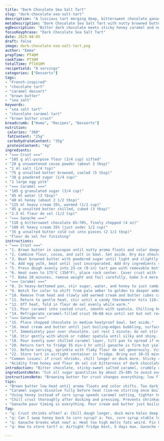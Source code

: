 ```yaml
---
title: "Dark Chocolate Sea Salt Tart"
slug: "dark-chocolate-sea-salt-tart"
description: "A luscious tart merging deep, bittersweet chocolate ganache with a buttery caramel layer, all nestled in a crisp cocoa crust. Adjusted ingredient portions cut sugar slightly, swapped corn syrup for honey for richer notes, and used browned butter in crust for nuttier depth. Modified steps and timings emphasize tactile and visual cues over clocks, making it foolproof. Each component demands attention: caramel color shift, crust feel, ganache gloss. Stored chilled, it holds up five days. Salt sprinkles last-minute lift. Notes include must-know fixes for separating ganache, caramel crystallizing, and tart shell shrinkage. The tart balances bitter, sweet, salty -- complex yet straightforward once you nail the textures and stages."
metaDescription: "Dark Chocolate Sea Salt Tart with nutty browned butter crust, sticky honey caramel and glossy ganache layers chilled to hold firm. Salt flakes finish sharp."
ogDescription: "Bitter dark chocolate meets sticky honey caramel and nutty brown butter crust. Sharp fleur de sel finale. Chill well. Watch texture, not timers."
focusKeyphrase: "Dark Chocolate Sea Salt Tart"
date: 2025-08-05
draft: false
image: dark-chocolate-sea-salt-tart.png
author: "Emma"
prepTime: PT40M
cookTime: PT30M
totalTime: PT1H10M
recipeYield: "8 servings"
categories: ["Desserts"]
tags:
- "French-inspired"
- "chocolate tart"
- "caramel dessert"
- "brown butter"
- "sea salt"
keywords:
- "sea salt tart"
- "chocolate caramel tart"
- "brown butter crust"
breadcrumb: ["Home", "Recipes", "Desserts"]
nutrition: 
 calories: "380"
 fatContent: "25g"
 carbohydrateContent: "35g"
 proteinContent: "4g"
ingredients:
- "=== Crust ==="
- "105 g all-purpose flour (3/4 cup) sifted"
- "20 g unsweetened cocoa powder (about 3 tbsp)"
- "1 ml salt (1/4 tsp)"
- "75 g unsalted butter browned, cooled (5 tbsp)"
- "38 g powdered sugar (1/4 cup)"
- "1 large egg yolk"
- "=== Caramel ==="
- "165 g granulated sugar (3/4 cup)"
- "45 ml water (3 tbsp)"
- "40 ml honey (about 2 1/2 tbsp)"
- "125 ml heavy cream 35%, warmed (1/2 cup)"
- "45 g unsalted butter chilled, cubed (3 tbsp)"
- "2.5 ml fleur de sel (1/2 tsp)"
- "=== Ganache ==="
- "110 g bittersweet chocolate 65–70%, finely chopped (4 oz)"
- "100 ml heavy cream 35% (just under 1/2 cup)"
- "35 g unsalted butter cold cut into pieces (2 1/2 tbsp)"
- "Fleur de sel for finishing"
instructions:
- "=== Crust ==="
- "1. Brown butter in saucepan until nutty aroma floats and color deepens slightly, set aside to cool. Browning adds depth, use low heat or watch close to avoid burning."
- "2. Combine flour, cocoa, and salt in bowl. Set aside. Dry mix should look uniform dark brown, no lumps."
- "3. Beat browned butter with powdered sugar until light and slightly fluffy; texture will be grainy, ignore, it's the butter solids."
- "4. Add egg yolk, beat until just incorporated. Add dry ingredients slowly at low speed. Dough starts sandy then clumps. Gather, press into ball but avoid overmixing crust to prevent toughness."
- "5. Press dough evenly into 23-cm (9-in) tart pan with removable bottom, piquing bottom with fork all over to stop bubbling. Chill 35 minutes minimum. Crust firms up, stops shrinking in oven."
- "6. Heat oven to 175°C (350°F), place rack center. Cover crust with foil and weigh down with dried beans or pie weights to prevent puffing."
- "7. Bake 20 minutes, remove weight and foil carefully, bake 3-4 more minutes until edges look set and dry but not overbrowned. Let cool a bit on rack; crust stiffens on cooling."
- "=== Caramel ==="
- "8. In heavy-bottomed pan, stir sugar, water, and honey to just combine. From here, no stirring after mixture heats — swirl pan gently if spots crystalize."
- "9. Watch for color to shift from pale amber to golden to deeper amber — almost chestnut for deep caramel flavor but not bitter."
- "10. Remove from heat and slowly add warmed cream and butter cubes carefully to avoid splatter. Mixture will foam and hiss, wait that out."
- "11. Return to gentle heat, stir until a candy thermometer hits 110–114°C (230–237°F), or test by dropping a bit in cold water to get firm but pliable ball. Skip Thermometer? Look for glossy caramel thickening and silkiness, slows stirring movement."
- "12. Off heat, fold in fleur de sel evenly while warm."
- "13. Pour caramel into cooled crust, smooth with spatula. Chilling here helps caramel firm up for layers."
- "14. Refrigerate caramel-filled crust 50–60 min until set but not rock-hard."
- "=== Ganache ==="
- "15. Place chopped chocolate in medium heatproof bowl. Set aside."
- "16. Heat cream and butter until just boiling—edges bubbling, surface shimmer."
- "17. Immediately pour over chocolate. Let rest 1 minute; do not stir immediately to allow heat to melt chocolate gently."
- "18. Stir gently with whisk or rubber spatula until silky and shiny. If ganache seems broken or grainy, warm over double boiler briefly, then whisk vigorously to smooth out. Butter aids gloss and texture."
- "19. Pour evenly over chilled caramel layer, tilt pan to spread if necessary. Early chill helps layers stay defined."
- "20. Return tart to fridge 55 min–1 hr until ganache is firm but yielding to touch."
- "21. Before serving, sprinkle with flaky fleur de sel generously. Visual contrast and punch to sweetness."
- "22. Store tart in airtight container in fridge. Bring out 10–15 minutes before slicing to soften ganache slightly; use hot knife dipped in warm water for clean cuts."
- "Common issues: if crust shrinks, chill longer or dock more. Sticky caramel? Lower temp next time. Separated ganache? Heat gently and rewhisk—do not overheat. Honey instead of corn syrup gives richer aroma but caramel sets faster—watch temps carefully."
- "Acidity from honey and fleur de sel cut bitterness of dark chocolate. A balancing act on the palate."
introduction: "Bitter chocolate, sticky-sweet salted caramel, crumbly cocoa crust. Not sweet saccharine. More balance needed. Learned: brown butter crust kills plain butter crust dullness. Honey over corn syrup = subtle floral notes but tricky caramel temp, attention crucial. Chilling times slightly longer, no rushing, layers need structure, no mixing layers or runny mess. Pour caramel warm, ganache cooler—layer separation shows precision. Salt flakes last step, kind of magic on bitterness. Caramel bubbles, smells to watch. Chocolate shines when cream and butter hit boiling, rest a breath. Ganache texture tells true doneness better than clock. Ice cream or coffee? Both, no shame."
ingredientsNote: "Cut all sugar quantities by about 25–30% to avoid overpowering the bitterness of your 65–70% chocolate. Use honey instead of corn syrup—expect caramel to tighten faster, watch heat closely. Brown butter for crust adds nutty warmth missing in the original. Butter chill temperature: room temp or slightly cool is key; if too warm, dough becomes greasy and hard to handle. Cocoa powder should be unsweetened and sifted to avoid lumps. Fleur de sel over table salt brings texture contrast and cleaner salty pop. Use good quality chocolate, small chunks melt more evenly in ganache. Heavy cream warmed prevents shocking the chocolate, avoids seizing. Extra butter in ganache ensures sheen and softness; cold butter pieces help emulsify texture. Keep dough covered or refrigerated when idle; fat can go rancid or dry out. Don't skip docking crust—puffed bottoms are death to flakiness."
instructionsNote: "Browning butter for crust changes everything; low flame, constant watch. Dough will seem crumbly, that’s expected. Avoid over kneading, or crust toughens. Chilling crust after pressing solidifies the butter helping it hold shape while baking. Docking crust holes prevent blow-ups during blind bake. Cover tart bottom with foil and weights tightly to keep shape. Don’t panic if edges don’t brown deeply; inner crust is key. Sugars in caramel must dissolve fully before no stirring phase; stirring causes crystallization, avoid. Watch for slow color change from pale amber to deep amber; if smell turns burnt, toss batch and restart. Adding cream+butter to caramel hot catches you with sizzling but calms quickly. Use immediate candy thermometer when possible, ball test second choice, texture matters. Ganache needs gentle heat; overheating melts fats differently causing separation; let rest before whisking for gloss. Do not rush layering—the caramel must be set firm enough to support ganache or they'll blend. Fleur de sel sprinkling just before serving brings aroma and bite. Leftovers chill 5 days max under cake dome or airtight container. Bring tart out 15 min before slicing; ganache softening helps clean slices. Warm knife dipped in hot water and wiped between cuts makes life easier. Ganache can be remelted gently if mishandled but better to start slow. Practice patience, senses far more helpful than timers here."
tips:
- "Brown butter low heat until aroma floats and color shifts. Too dark? Bitter mess. Watch closely. Cool fully before mixing or fats separate."
- "Caramel sugars dissolve fully before heat rise—no stirring once boiling begins unless swirling to avoid crystals. Color cues from pale amber to chestnut, smells sharp to sweet, key signal."
- "Using honey instead of corn syrup speeds caramel setting, tighter texture. Expect shorter working window. Lower heat slightly, test often with cold water drop before adding cream."
- "Chill crust thoroughly after docking and pressing. Prevents shrinkage and blow-ups in oven. Foil and weights needed for blind baking. Bake in steps; no rushing edges dry out but inside stays soft."
- "Ganache pour timing is everything. Pour cream and butter just boiling over chocolate; rest 1 minute before stirring. Overheat ruins sheen, reheating needs gentle double boiler, whisk after heating for silkiness."
faq:
- "q: Crust shrinks often? a: Chill dough longer, dock more holes deep. Don't skip pressed weights foil. Warmer dough = more shrink. Pressure in oven pops bottom if not docked properly."
- "q: Can I swap honey back to corn syrup? a: Yes, corn syrup stable longer cook times. Honey adds floral notes but caramel tightens faster. Adjust heat down when honey used. Watch clocks less, watch color more."
- "q: Ganache breaks what now? a: Heat too high melts fats weird. Fix by warm double boiler stirring vigorously. Cold butter pieces help texture. Don't stir immediately after pouring hot cream."
- "q: How to store tart? a: Airtight fridge best, 5 days max. Ganache softens out fridge so bring out 10–15 min before slicing. Hot knife dipped warm water cuts clean. Leftover tart does not freeze well."

---
```

